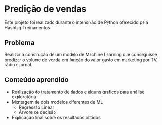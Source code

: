 # Predição de vendas

Este projeto foi realizado durante o intensivão de Python oferecido pela Hashtag Treinamentos



## Problema

Realizar a construção de um modelo de Machine Learning que conseguisse predizer o volume de venda em função do valor gasto em marketing por TV, rádio e jornal.



## Conteúdo aprendido

- Realização do tratamento de dados e alguns gráficos para análise exploratória
- Montagem de dois modelos diferentes de ML
  - Regressão Linear
  - Árvore de decisão
- Explicação final sobre os resultados obtidos